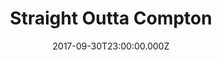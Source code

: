 ---
title: "Straight Outta Compton"
year: 2015
date: 2017-09-30T23:00:00.000Z
permalink: /almanac/movies/2017-10-01-straight-outta-compton/index.html
rating: 3
---